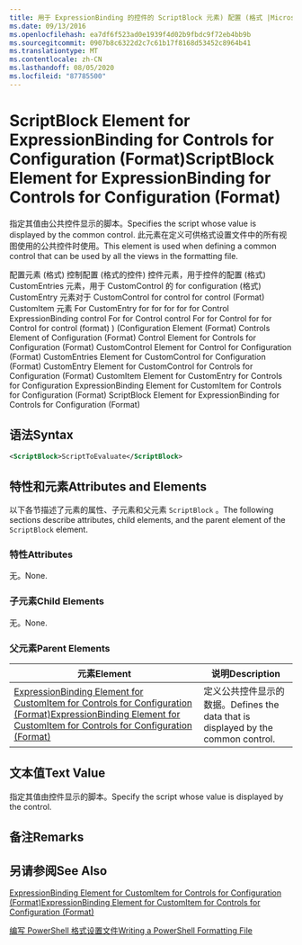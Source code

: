 ```yaml
---
title: 用于 ExpressionBinding 的控件的 ScriptBlock 元素) 配置 (格式 |Microsoft Docs
ms.date: 09/13/2016
ms.openlocfilehash: ea7df6f523ad0e1939f4d02b9fbdc9f72eb4bb9b
ms.sourcegitcommit: 0907b8c6322d2c7c61b17f8168d53452c8964b41
ms.translationtype: MT
ms.contentlocale: zh-CN
ms.lasthandoff: 08/05/2020
ms.locfileid: "87785500"
---
```

# <a name="scriptblock-element-for-expressionbinding-for-controls-for-configuration-format"></a><span data-ttu-id="ac5d3-102">ScriptBlock Element for ExpressionBinding for Controls for Configuration (Format)</span><span class="sxs-lookup"><span data-stu-id="ac5d3-102">ScriptBlock Element for ExpressionBinding for Controls for Configuration (Format)</span></span>

<span data-ttu-id="ac5d3-103">指定其值由公共控件显示的脚本。</span><span class="sxs-lookup"><span data-stu-id="ac5d3-103">Specifies the script whose value is displayed by the common control.</span></span> <span data-ttu-id="ac5d3-104">此元素在定义可供格式设置文件中的所有视图使用的公共控件时使用。</span><span class="sxs-lookup"><span data-stu-id="ac5d3-104">This element is used when defining a common control that can be used by all the views in the formatting file.</span></span>

<span data-ttu-id="ac5d3-105">配置元素 (格式) 控制配置 (格式的控件) 控件元素，用于控件的配置 (格式) CustomEntries 元素，用于 CustomControl 的 for configuration (格式) CustomEntry 元素对于 CustomControl for control for control (Format) CustomItem 元素 For CustomEntry for for for for for Control ExpressionBinding control For for Control control For for Control for for Control for control (format) )  (</span><span class="sxs-lookup"><span data-stu-id="ac5d3-105">Configuration Element (Format) Controls Element of Configuration (Format) Control Element for Controls for Configuration (Format) CustomControl Element for Control for Configuration (Format) CustomEntries Element for CustomControl for Configuration (Format) CustomEntry Element for CustomControl for Controls for Configuration (Format) CustomItem Element for CustomEntry for Controls for Configuration ExpressionBinding Element for CustomItem for Controls for Configuration (Format) ScriptBlock Element for ExpressionBinding for Controls for Configuration (Format)</span></span>

## <a name="syntax"></a><span data-ttu-id="ac5d3-106">语法</span><span class="sxs-lookup"><span data-stu-id="ac5d3-106">Syntax</span></span>

```xml
<ScriptBlock>ScriptToEvaluate</ScriptBlock>
```

## <a name="attributes-and-elements"></a><span data-ttu-id="ac5d3-107">特性和元素</span><span class="sxs-lookup"><span data-stu-id="ac5d3-107">Attributes and Elements</span></span>

<span data-ttu-id="ac5d3-108">以下各节描述了元素的属性、子元素和父元素 `ScriptBlock` 。</span><span class="sxs-lookup"><span data-stu-id="ac5d3-108">The following sections describe attributes, child elements, and the parent element of the `ScriptBlock` element.</span></span>

### <a name="attributes"></a><span data-ttu-id="ac5d3-109">特性</span><span class="sxs-lookup"><span data-stu-id="ac5d3-109">Attributes</span></span>

<span data-ttu-id="ac5d3-110">无。</span><span class="sxs-lookup"><span data-stu-id="ac5d3-110">None.</span></span>

### <a name="child-elements"></a><span data-ttu-id="ac5d3-111">子元素</span><span class="sxs-lookup"><span data-stu-id="ac5d3-111">Child Elements</span></span>

<span data-ttu-id="ac5d3-112">无。</span><span class="sxs-lookup"><span data-stu-id="ac5d3-112">None.</span></span>

### <a name="parent-elements"></a><span data-ttu-id="ac5d3-113">父元素</span><span class="sxs-lookup"><span data-stu-id="ac5d3-113">Parent Elements</span></span>

|<span data-ttu-id="ac5d3-114">元素</span><span class="sxs-lookup"><span data-stu-id="ac5d3-114">Element</span></span>|<span data-ttu-id="ac5d3-115">说明</span><span class="sxs-lookup"><span data-stu-id="ac5d3-115">Description</span></span>|
|-------------|-----------------|
|[<span data-ttu-id="ac5d3-116">ExpressionBinding Element for CustomItem for Controls for Configuration (Format)</span><span class="sxs-lookup"><span data-stu-id="ac5d3-116">ExpressionBinding Element for CustomItem for Controls for Configuration (Format)</span></span>](./expressionbinding-element-for-customitem-for-controls-for-configuration-format.md)|<span data-ttu-id="ac5d3-117">定义公共控件显示的数据。</span><span class="sxs-lookup"><span data-stu-id="ac5d3-117">Defines the data that is displayed by the common control.</span></span>|

## <a name="text-value"></a><span data-ttu-id="ac5d3-118">文本值</span><span class="sxs-lookup"><span data-stu-id="ac5d3-118">Text Value</span></span>

<span data-ttu-id="ac5d3-119">指定其值由控件显示的脚本。</span><span class="sxs-lookup"><span data-stu-id="ac5d3-119">Specify the script whose value is displayed by the control.</span></span>

## <a name="remarks"></a><span data-ttu-id="ac5d3-120">备注</span><span class="sxs-lookup"><span data-stu-id="ac5d3-120">Remarks</span></span>

## <a name="see-also"></a><span data-ttu-id="ac5d3-121">另请参阅</span><span class="sxs-lookup"><span data-stu-id="ac5d3-121">See Also</span></span>

[<span data-ttu-id="ac5d3-122">ExpressionBinding Element for CustomItem for Controls for Configuration (Format)</span><span class="sxs-lookup"><span data-stu-id="ac5d3-122">ExpressionBinding Element for CustomItem for Controls for Configuration (Format)</span></span>](./expressionbinding-element-for-customitem-for-controls-for-configuration-format.md)

[<span data-ttu-id="ac5d3-123">编写 PowerShell 格式设置文件</span><span class="sxs-lookup"><span data-stu-id="ac5d3-123">Writing a PowerShell Formatting File</span></span>](./writing-a-powershell-formatting-file.md)
